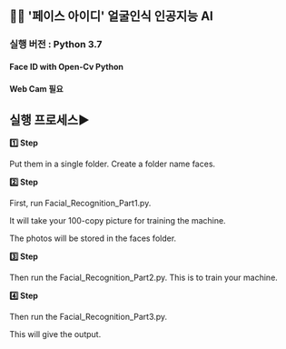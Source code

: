 ## 👸🤴 **'페이스 아이디' 얼굴인식 인공지능 AI** 

### 실행 버전 : Python 3.7

#### Face ID with Open-Cv Python


#### Web Cam 필요




## 실행 프로세스▶


**1️⃣ Step** 


Put them in a single folder. Create a folder name faces.


**2️⃣ Step** 


First, run Facial_Recognition_Part1.py. 


It will take your 100-copy picture for training the machine.


The photos will be stored in the faces folder.


**3️⃣ Step** 


Then run the Facial_Recognition_Part2.py. This is to train your machine.


**4️⃣ Step**


Then run the Facial_Recognition_Part3.py.


This will give the output.


